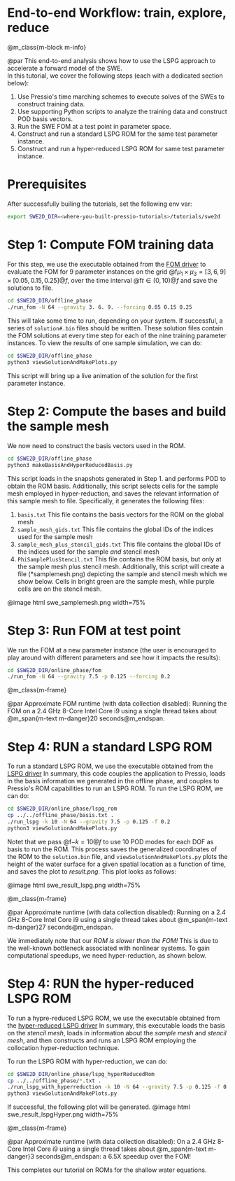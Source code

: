 
# End-to-end Workflow: train, explore, reduce

@m_class{m-block m-info}

@par
This end-to-end analysis shows how to use the LSPG approach to
accelerate a forward model of the SWE. <br>
In this tutorial, we cover the following steps (each with a dedicated section below):
1. Use Pressio's time marching schemes to execute solves of the SWEs to construct training data.
2. Use supporting Python scripts to analyze the training data and construct POD basis vectors.
3. Run the SWE FOM at a test point in parameter space.
4. Construct and run a standard LSPG ROM for the same test parameter instance.
5. Construct and run a hyper-reduced LSPG ROM for same test parameter instance.


# Prerequisites
After successfully builing the tutorials, set the following env var:

```bash
export SWE2D_DIR=<where-you-built-pressio-tutorials>/tutorials/swe2d
```

# Step 1: Compute FOM training data

For this step, we use the executable obtained from the [FOM driver](./md_pages_swe_fom.html)
to evaluate the FOM for 9 parameter instances on the
grid @f$\mu_1 \times \mu_3 = [3,6,9]\times [0.05,0.15,0.25]@f$,
over the time interval @f$t \in (0,10)@f$ and save the solutions to file.

```bash
cd $SWE2D_DIR/offline_phase
./run_fom -N 64 --gravity 3. 6. 9. --forcing 0.05 0.15 0.25
```
This will take some time to run, depending on your system.
If successful, a series of `solution#.bin` files should be written.
These solution files contain the FOM solutions at every time step
for each of the nine training parameter instances.
To view the results of one sample simulation, we can do:
```bash
cd $SWE2D_DIR/offline_phase
python3 viewSolutionAndMakePlots.py
```
This script will bring up a live animation of the solution for the first parameter instance.


# Step 2: Compute the bases and build the sample mesh

We now need to construct the basis vectors used in the ROM.
```bash
cd $SWE2D_DIR/offline_phase
python3 makeBasisAndHyperReducedBasis.py
```
This script loads in the snapshots generated in Step 1. and performs POD to obtain the ROM basis.
Additionally, this script selects cells for the sample mesh employed in hyper-reduction,
and saves the relevant information of this sample mesh to file.
Specifically, it generates the following files:
1. `basis.txt` This file contains the basis vectors for the ROM on the global mesh
2. `sample_mesh_gids.txt` This file contains the global IDs of the indices used for the sample mesh
3. `sample_mesh_plus_stencil_gids.txt` This file contains the global IDs of the indices used for the sample *and* stencil mesh
4. `PhiSamplePlusStencil.txt` This file contains the ROM basis, but only at the
sample mesh plus stencil mesh. Additionally, this script will create
a file (*samplemesh.png) depicting the sample and stencil mesh which we show below.
Cells in bright green are the sample mesh, while purple cells are on the stencil mesh.

@image html swe_samplemesh.png width=75%


# Step 3: Run FOM at test point
We run the FOM at a new parameter instance (the user is encouraged
to play around with different parameters and see how it impacts the results):

 ```bash
cd $SWE2D_DIR/online_phase/fom
./run_fom -N 64 --gravity 7.5 -p 0.125 --forcing 0.2
```

@m_class{m-frame}

@par Approximate FOM runtime (with data collection disabled):
Running the FOM on a 2.4 GHz 8-Core Intel Core i9 using a single thread takes about @m_span{m-text m-danger}20 seconds@m_endspan.


# Step 4: RUN a standard LSPG ROM

To run a standard LSPG ROM, we use the executable obtained from the [LSPG driver](./md_pages_swe_lspg.html)
In summary, this code couples the application to Pressio, loads in the basis information
we generated in the offline phase, and couples to Pressio's ROM capabilities to run an LSPG ROM.
To run the LSPG ROM, we can do:
```bash
cd $SWE2D_DIR/online_phase/lspg_rom
cp ../../offline_phase/basis.txt .
./run_lspg -k 10 -N 64 --gravity 7.5 -p 0.125 -f 0.2
python3 viewSolutionAndMakePlots.py
```
Notet that we pass @f$-k = 10@f$ to use 10 POD modes for each DOF as basis to run the ROM.
This process saves the generalized coordinates of the ROM to the `solution.bin` file,
and `viewSolutionAndMakePlots.py` plots the height of the water surface for a given spatial location
as a function of time, and saves the plot to *result.png*. This plot looks as follows:

@image html swe_result_lspg.png width=75%

@m_class{m-frame}

@par Approximate runtime (with data collection disabled):
Running on a 2.4 GHz 8-Core Intel Core i9 using a single thread takes about @m_span{m-text m-danger}27 seconds@m_endspan.

We immediately note that our *ROM is slower than the FOM!*
This is due to the well-known bottleneck associated with nonlinear systems.
To gain computational speedups, we need hyper-reduction, as shown below.


# Step 4: RUN the hyper-reduced LSPG ROM

To run a hypre-reduced LSPG ROM, we use the executable obtained from the [hyper-reduced LSPG driver](./md_pages_swe_hrlspg.html)
In summary, this executable loads the basis on the *stencil mesh*, loads in information
about the *sample mesh* and *stencil mesh*, and then constructs and runs
an LSPG ROM employing the collocation hyper-reduction technique.

To run the LSPG ROM with hyper-reduction, we can do:
```bash
cd $SWE2D_DIR/online_phase/lspg_hyperReducedRom
cp ../../offline_phase/*.txt .
./run_lspg_with_hyperreduction -k 10 -N 64 --gravity 7.5 -p 0.125 -f 0.2
python3 viewSolutionAndMakePlots.py
```
If successful, the following plot will be generated.
@image html swe_result_lspgHyper.png width=75%

@m_class{m-frame}

@par Approximate runtime (with data collection disabled):
On a 2.4 GHz 8-Core Intel Core i9 using a single thread takes about @m_span{m-text m-danger}3 seconds@m_endspan:
a 6.5X speedup over the FOM!

This completes our tutorial on ROMs for the shallow water equations.
